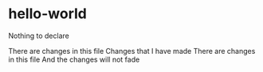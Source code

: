 # hello-world
Nothing to declare

There are changes in this file
Changes that I have made
There are changes in this file
And the changes will not fade
